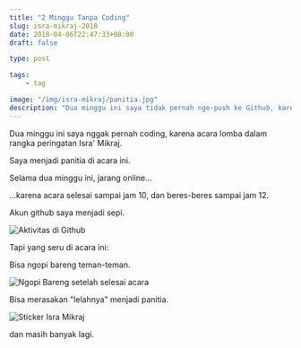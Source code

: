 ```yaml
---
title: "2 Minggu Tanpa Coding"
slug: isra-mikraj-2018
date: 2018-04-06T22:47:33+08:00
draft: false

type: post

tags:
    - tag

image: "/img/isra-mikraj/panitia.jpg"
description: "Dua minggu ini saya tidak pernah nge-push ke Github, karena sibuk menjadi panitia"
---
```


Dua minggu ini saya nggak pernah coding,
karena acara lomba dalam rangka peringatan Isra' Mikraj.

Saya menjadi panitia di acara ini.

Selama dua minggu ini, jarang online...

...karena acara selesai sampai jam 10, dan beres-beres
sampai jam 12.

Akun github saya menjadi sepi.

![Aktivitas di Github](/img/isra-mikraj/github.png)

Tapi yang seru di acara ini:

Bisa ngopi bareng teman-teman.

![Ngopi Bareng setelah selesai acara](/img/isra-mikraj/panitia.jpg)

Bisa merasakan "lelahnya" menjadi panitia.

![Sticker Isra Mikraj](/img/isra-mikraj/sticker.jpg)

dan masih banyak lagi.